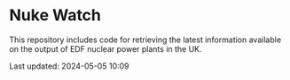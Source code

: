 # Nuke Watch

This repository includes code for retrieving the latest information available on the output of EDF nuclear power plants in the UK.

Last updated: 2024-05-05 10:09